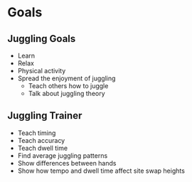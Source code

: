 # Goals

## Juggling Goals

* Learn
* Relax
* Physical activity
* Spread the enjoyment of juggling
    * Teach others how to juggle
    * Talk about juggling theory

## Juggling Trainer

* Teach timing
* Teach accuracy
* Teach dwell time
* Find average juggling patterns
* Show differences between hands
* Show how tempo and dwell time affect site swap heights
